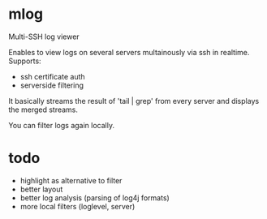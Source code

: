 mlog
====

Multi-SSH log viewer

Enables to view logs on several servers multainously via ssh in realtime.
Supports:
* ssh certificate auth
* serverside filtering


It basically streams the result of 'tail | grep' from every server and displays the merged streams.

You can filter logs again locally.


todo
===

* highlight as alternative to filter
* better layout
* better log analysis (parsing of log4j formats)
* more local filters (loglevel, server)

